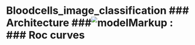 # Bloodcells_image_classification  ### Architecture ###![model](https://github.com/sudhar08/Bloodcells_image_classification/assets/99385366/1cf7ce33-ba35-46c4-b5b0-4f59b07e1236)Markup :  ### Roc curves ###
